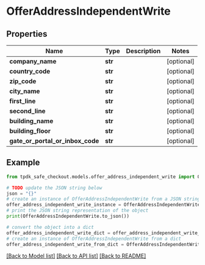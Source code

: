 # OfferAddressIndependentWrite



## Properties

Name | Type | Description | Notes
------------ | ------------- | ------------- | -------------
**company_name** | **str** |  | [optional] 
**country_code** | **str** |  | [optional] 
**zip_code** | **str** |  | [optional] 
**city_name** | **str** |  | [optional] 
**first_line** | **str** |  | [optional] 
**second_line** | **str** |  | [optional] 
**building_name** | **str** |  | [optional] 
**building_floor** | **str** |  | [optional] 
**gate_or_portal_or_inbox_code** | **str** |  | [optional] 

## Example

```python
from tpdk_safe_checkout.models.offer_address_independent_write import OfferAddressIndependentWrite

# TODO update the JSON string below
json = "{}"
# create an instance of OfferAddressIndependentWrite from a JSON string
offer_address_independent_write_instance = OfferAddressIndependentWrite.from_json(json)
# print the JSON string representation of the object
print(OfferAddressIndependentWrite.to_json())

# convert the object into a dict
offer_address_independent_write_dict = offer_address_independent_write_instance.to_dict()
# create an instance of OfferAddressIndependentWrite from a dict
offer_address_independent_write_from_dict = OfferAddressIndependentWrite.from_dict(offer_address_independent_write_dict)
```
[[Back to Model list]](../README.md#documentation-for-models) [[Back to API list]](../README.md#documentation-for-api-endpoints) [[Back to README]](../README.md)


